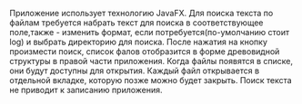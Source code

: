 Приложение использует технологию JavaFX. 
Для поиска текста по файлам требуется набрать текст для поиска в соответствующее поле,также - 
изменить формат, если потребуется(по-умолчанию стоит log) и выбрать директорию для поиска.
После нажатия на кнопку произмести поиск, список фалов отобразится в форме древовидной структуры
в правой части приложения. Когда файлы появятся в списке, они будут доступны для открытия.
Каждый файл открывается в отдельной вкладке, которую позже можно будет закрыть. Поиск
текста не приводит к записанию приложения.
